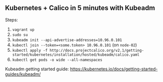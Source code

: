 ## Kubernetes + Calico in 5 minutes with Kubeadm 

Steps:

1. `vagrant up`
2. `sudo su`
3. `kubeadm init --api-advertise-addresses=10.96.0.101`
4. `kubectl join --token=<some.token> 10.96.0.101` (on `node-02`)
5. `kubectl apply -f http://docs.projectcalico.org/v2.1/getting-started/kubernetes/installation/hosted/kubeadm/calico.yaml`
6. `kubectl get pods -o wide --all-namespaces`

Kubeadm getting started guide: https://kubernetes.io/docs/getting-started-guides/kubeadm/
